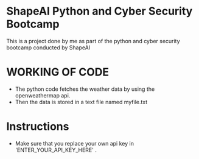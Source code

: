 # ShapeAI Python and Cyber Security Bootcamp


This is a project done by me as part of the python and cyber security bootcamp conducted by ShapeAI 

# WORKING OF CODE

- The python code fetches the weather data by using the openweathermap api.
- Then the data is stored in a text file named myfile.txt 


# Instructions
- Make sure that you replace your own api key in  'ENTER_YOUR_API_KEY_HERE' .

